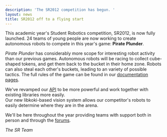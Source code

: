 ```yaml
---
description: 'The SR2012 competition has begun. '
layout: news
title: SR2012 off to a flying start
---
```

This academic year's Student Robotics competition, SR2012, is now fully launched.  24 teams of young people are now 
working to create autonomous robots to compete in this year's game: **Pirate Plunder**.

*Pirate Plunder* has considerably more scope for interesting robot activity than our previous games.  Autonomous robots 
will be racing to collect cube-shaped tokens, and get them back to the bucket in their home zone.  Robots can also steal
 each other's buckets, leading to an variety of possible tactics.  The full rules of the game can be found in our 
 [documentation pages](/docs/rules).

We've revamped our [API](/docs/programming) to be more powerful and work together with existing libraries more easily.  
Our new libkoki-based vision system allows our competitor's robots to easily determine where they are in the arena.

We'll be here throughout the year providing teams with support both in person and through the [forums](/forum).

*The SR Team*
